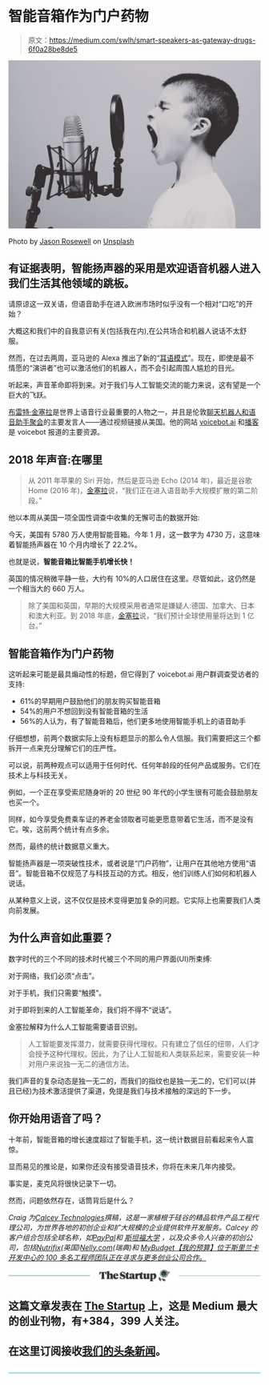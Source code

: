 # 智能音箱作为门户药物

> 原文：<https://medium.com/swlh/smart-speakers-as-gateway-drugs-6f0a28be8de5>

![](img/e0d6c1deb10c7e2560b8652e27d91999.png)

Photo by [Jason Rosewell](https://unsplash.com/photos/ASKeuOZqhYU?utm_source=unsplash&utm_medium=referral&utm_content=creditCopyText) on [Unsplash](https://unsplash.com/search/photos/voice?utm_source=unsplash&utm_medium=referral&utm_content=creditCopyText)

## 有证据表明，智能扬声器的采用是欢迎语音机器人进入我们生活其他领域的跳板。

请原谅这一双关语，但语音助手在进入欧洲市场时似乎没有一个相对“口吃”的开始？

大概这和我们中的自我意识有关(包括我在内),在公共场合和机器人说话不太舒服。

然而，在过去两周，亚马逊的 Alexa 推出了新的“[耳语模式](http://uk.businessinsider.com/amazon-echo-alexa-whisper-mode-how-to-turn-on-2018-10)”。现在，即使是最不情愿的“演讲者”也可以激活他们的机器人，而不会引起周围人尴尬的目光。

听起来，声音革命即将到来。对于我们与人工智能交流的能力来说，这有望是一个巨大的飞跃。

[布雷特·金塞拉](https://medium.com/u/633e3124d363?source=post_page-----6f0a28be8de5--------------------------------)是世界上语音行业最重要的人物之一，并且是伦敦[聊天机器人和语音助手聚会](https://www.meetup.com/Messaging-Bots-London/)的主要发言人——通过视频链接从美国。他的网站 [voicebot.ai](https://voicebot.ai/) 和[播客](https://voicebot.ai/voicebot-podcasts/)是 voicebot 报道的主要资源。

## **2018 年声音:在哪里**

> 从 2011 年苹果的 Siri 开始，然后是亚马逊 Echo (2014 年)，最近是谷歌 Home (2016 年)，[金塞拉](https://www.linkedin.com/in/bretkinsella/)说，“我们正在进入语音助手大规模扩散的第二阶段。”

他以本周从美国一项全国性调查中收集的无懈可击的数据开始:

今天，美国有 5780 万人使用智能音箱。今年 1 月，这一数字为 4730 万，这意味着智能扬声器在 10 个月内增长了 22.2%。

也就是说，**智能音箱比智能手机增长快！**

英国的情况稍微平静一些，大约有 10%的人口居住在这里。尽管如此，这仍然是一个相当大的 660 万人。

> 除了美国和英国，早期的大规模采用者通常是嫌疑人:德国、加拿大、日本和澳大利亚。到 2018 年底，[金塞拉](https://twitter.com/bretkinsella?lang=en)说，“我们预计全球使用量将达到 1 亿台。”

## **智能音箱作为门户药物**

这听起来可能是最具煽动性的标题，但它得到了 voicebot.ai 用户群调查受访者的支持:

*   61%的早期用户鼓励他们的朋友购买智能音箱
*   54%的用户不想回到没有智能音箱的生活
*   56%的人认为，有了智能音箱后，他们更多地使用智能手机上的语音助手

仔细想想，前两个数据实际上没有标题显示的那么令人信服。我们需要把这三个都拆开一点来充分理解它们的庄严性。

可以说，前两种观点可以适用于任何时代、任何年龄段的任何产品或服务。它们在技术上与科技无关。

例如，一个正在享受索尼随身听的 20 世纪 90 年代的小学生很有可能会鼓励朋友也买一个。

同样，如今享受免费乘车证的养老金领取者可能更愿意带着它生活，而不是没有它。唉，这前两个统计有点多余。

然而，最终的统计数据意义重大。

智能扬声器是一项突破性技术，或者说是“门户药物”，让用户在其他地方使用“语音”。智能音箱不仅规范了与科技互动的方式。相反，他们训练人们如何和机器人说话。

从某种意义上说，这不仅仅是技术变得更加复杂的问题。它实际上也需要我们人类向前发展。

## 为什么声音如此重要？

数字时代的三个不同的技术时代被三个不同的用户界面(UI)所束缚:

对于网络，我们必须“点击”。

对于手机，我们只需要“触摸”。

对于即将到来的人工智能革命，我们将不得不“说话”。

金塞拉解释为什么人工智能需要语音识别。

> 人工智能要发挥潜力，就需要获得代理权。只有建立了信任的纽带，人们才会授予这种代理权。因此，为了让人工智能和人类联系起来，需要安装一种对用户来说独一无二的通信方法。

我们声音的复杂动态是独一无二的，而我们的指纹也是独一无二的，它们可以(并且已经)为技术激活提供了渠道，免提是我们与技术接触的深远的下一步。

## **你开始用语音了吗？**

十年前，智能音箱的增长速度超过了智能手机，这一统计数据目前看起来令人震惊。

显而易见的推论是，如果你还没有接受语音技术，你将在未来几年内接受。

事实是，麦克风将很快记录下一切。

然而，问题依然存在，话筒背后是什么？

*Craig 为*[*Calcey Technologies*](http://calcey.com/)*撰稿，这是一家植根于硅谷的精品软件产品工程代理公司，为世界各地的初创企业和扩大规模的企业提供软件开发服务。Calcey 的客户组合包括全球名称，如*[*PayPal*](https://www.paypal.com/)*和* [*斯坦福大学*](https://www.stanford.edu/) *，以及众多令人兴奋的初创公司，包括*[*Nutrifix*](http://www.nutrifix.co/)*(英国)*[*Nelly.com*](https://nelly.com/uk/womens-fashion/)*(瑞典)和* [*MyBudget【我的预算】位于斯里兰卡开发中心的 100 多名工程师团队正在寻求与更多创业公司合作。*](https://www.mybudget.com.au/)

[![](img/308a8d84fb9b2fab43d66c117fcc4bb4.png)](https://medium.com/swlh)

## 这篇文章发表在 [The Startup](https://medium.com/swlh) 上，这是 Medium 最大的创业刊物，有+384，399 人关注。

## 在这里订阅接收[我们的头条新闻](http://growthsupply.com/the-startup-newsletter/)。

[![](img/b0164736ea17a63403e660de5dedf91a.png)](https://medium.com/swlh)